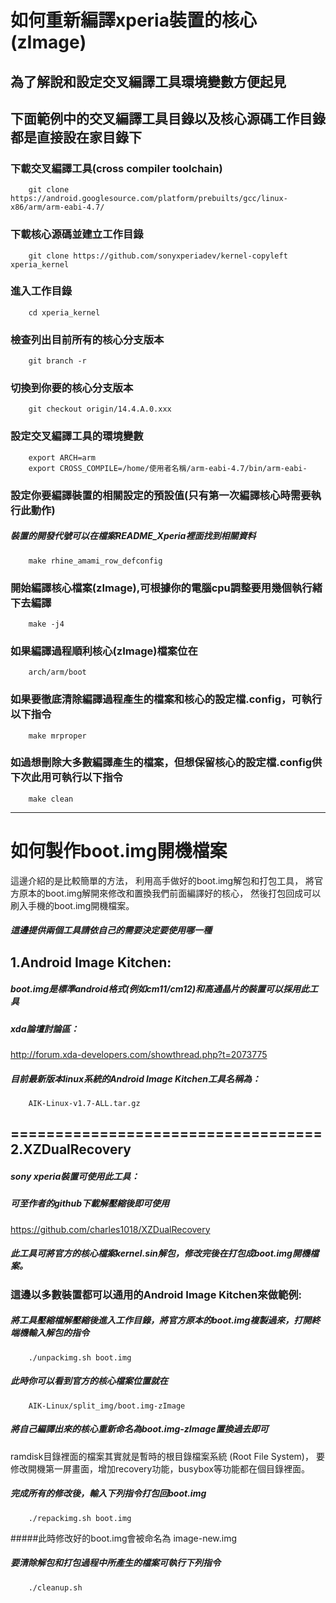 如何重新編譯xperia裝置的核心(zImage)
=================================== 
為了解說和設定交叉編譯工具環境變數方便起見
-----------------------------------
下面範例中的交叉編譯工具目錄以及核心源碼工作目錄都是直接設在家目錄下
-----------------------------------
### 下載交叉編譯工具(cross compiler toolchain)
		git clone https://android.googlesource.com/platform/prebuilts/gcc/linux-x86/arm/arm-eabi-4.7/
### 下載核心源碼並建立工作目錄
		git clone https://github.com/sonyxperiadev/kernel-copyleft xperia_kernel
### 進入工作目錄
		cd xperia_kernel
### 檢查列出目前所有的核心分支版本
		git branch -r
### 切換到你要的核心分支版本
		git checkout origin/14.4.A.0.xxx
### 設定交叉編譯工具的環境變數
		export ARCH=arm
		export CROSS_COMPILE=/home/使用者名稱/arm-eabi-4.7/bin/arm-eabi-
### 設定你要編譯裝置的相關設定的預設值(只有第一次編譯核心時需要執行此動作)
##### 裝置的開發代號可以在檔案README_Xperia裡面找到相關資料
		make rhine_amami_row_defconfig
### 開始編譯核心檔案(zImage),可根據你的電腦cpu調整要用幾個執行緒下去編譯
		make -j4
### 如果編譯過程順利核心(zImage)檔案位在
		arch/arm/boot
### 如果要徹底清除編譯過程產生的檔案和核心的設定檔.config，可執行以下指令
		make mrproper
### 如過想刪除大多數編譯產生的檔案，但想保留核心的設定檔.config供下次此用可執行以下指令
		make clean
____
如何製作boot.img開機檔案
=================================== 
這邊介紹的是比較簡單的方法，
利用高手做好的boot.img解包和打包工具，
將官方原本的boot.img解開來修改和置換我們前面編譯好的核心，
然後打包回成可以刷入手機的boot.img開機檔案。
##### 這邊提供兩個工具請依自己的需要決定要使用哪一種
1.Android Image Kitchen:
-----------------------------------
##### boot.img是標準android格式(例如cm11/cm12)和高通晶片的裝置可以採用此工具
##### xda論壇討論區：
<http://forum.xda-developers.com/showthread.php?t=2073775>
##### 目前最新版本linux系統的Android Image Kitchen工具名稱為：
		AIK-Linux-v1.7-ALL.tar.gz
=================================== 
2.XZDualRecovery
-----------------------------------
##### sony xperia裝置可使用此工具：
##### 可至作者的github下載解壓縮後即可使用
<https://github.com/charles1018/XZDualRecovery>
##### 此工具可將官方的核心檔案kernel.sin解包，修改完後在打包成boot.img開機檔案。
### 這邊以多數裝置都可以通用的Android Image Kitchen來做範例:
##### 將工具壓縮檔解壓縮後進入工作目錄，將官方原本的boot.img複製過來，打開終端機輸入解包的指令
		./unpackimg.sh boot.img
##### 此時你可以看到官方的核心檔案位置就在
		AIK-Linux/split_img/boot.img-zImage
##### 將自己編譯出來的核心重新命名為boot.img-zImage置換過去即可
ramdisk目錄裡面的檔案其實就是暫時的根目錄檔案系統 (Root File System)，
要修改開機第一屏畫面，增加recovery功能，busybox等功能都在個目錄裡面。
##### 完成所有的修改後，輸入下列指令打包回boot.img
		./repackimg.sh boot.img
#####此時修改好的boot.img會被命名為
		image-new.img
##### 要清除解包和打包過程中所產生的檔案可執行下列指令
		./cleanup.sh

